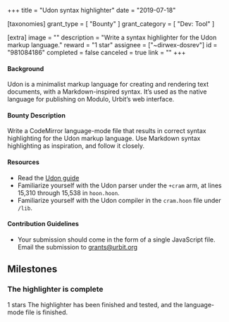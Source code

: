 +++
title = "Udon syntax highlighter"
date = "2019-07-18"

[taxonomies]
grant_type = [ "Bounty" ]
grant_category = [ "Dev: Tool" ]

[extra]
image = ""
description = "Write a syntax highlighter for the Udon markup language."
reward = "1 star"
assignee = ["~dirwex-dosrev"]
id = "981084186"
completed = false
canceled = true
link = ""
+++

#### Background

Udon is a minimalist markup language for creating and rendering text documents, with a Markdown-inspired syntax. It’s used as the native language for publishing on Modulo, Urbit’s web interface.

#### Bounty Description

Write a CodeMirror language-mode file that results in correct syntax highlighting for the Udon markup language. Use Markdown syntax highlighting as inspiration, and follow it closely.

#### Resources

- Read the [Udon guide](https://urbit.org/docs/using/sail-and-udon/)
- Familiarize yourself with the Udon parser under the `+cram` arm, at lines 15,310 through 15,538 in `hoon.hoon`.
- Familiarize yourself with the Udon compiler in the `cram.hoon` file under `/lib`.

#### Contribution Guidelines

- Your submission should come in the form of a single JavaScript file. Email the submission to grants@urbit.org

## Milestones

### The highlighter is complete

1 stars
The highlighter has been finished and tested, and the language-mode file is finished.
